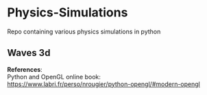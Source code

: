 # Physics-Simulations
Repo containing various physics simulations in python


## Waves 3d  
**References**:  
Python and OpenGL  online book: https://www.labri.fr/perso/nrougier/python-opengl/#modern-opengl
